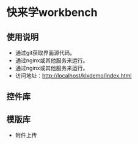 ﻿# 快来学workbench

## 使用说明

- 通过git获取界面源代码。
- 通过nginx或其他服务来运行。
- 通过nginx或其他服务来运行。
- 访问地址：[http://localhost/klxdemo/index.html](http://localhost/klxdemo/index.html)

## 控件库

## 模版库
- 附件上传